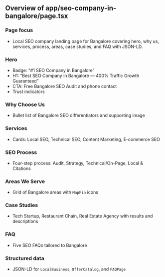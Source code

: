 ## Overview of app/seo-company-in-bangalore/page.tsx

### Page focus
- Local SEO company landing page for Bangalore covering hero, why us, services, process, areas, case studies, and FAQ with JSON-LD.

### Hero
- Badge: “#1 SEO Company in Bangalore”
- H1: “Best SEO Company in Bangalore — 400% Traffic Growth Guaranteed”
- CTA: Free Bangalore SEO Audit and phone contact
- Trust indicators

### Why Choose Us
- Bullet list of Bangalore SEO differentiators and supporting image

### Services
- Cards: Local SEO, Technical SEO, Content Marketing, E-commerce SEO

### SEO Process
- Four-step process: Audit, Strategy, Technical/On-Page, Local & Citations

### Areas We Serve
- Grid of Bangalore areas with `MapPin` icons

### Case Studies
- Tech Startup, Restaurant Chain, Real Estate Agency with results and descriptions

### FAQ
- Five SEO FAQs tailored to Bangalore

### Structured data
- JSON-LD for `LocalBusiness`, `OfferCatalog`, and `FAQPage`


